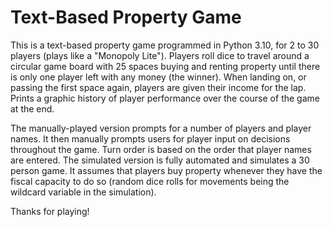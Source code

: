 # Text-Based Property Game
This is a text-based property game programmed in Python 3.10, for 2 to 30 players (plays like a "Monopoly Lite").
Players roll dice to travel around a circular game board with 25 spaces buying and renting property until there is only one player left with any money (the winner). When landing on, or passing the first space again, players are given their income for the lap. Prints a graphic history of player performance over the course of the game at the end.

The manually-played version prompts for a number of players and player names. It then manually prompts users for player input on decisions throughout the game. Turn order is based on the order that player names are entered. 
The simulated version is fully automated and simulates a 30 person game. It assumes that players buy property whenever they have the fiscal capacity to do so (random dice rolls for movements being the wildcard variable in the simulation).

Thanks for playing!
